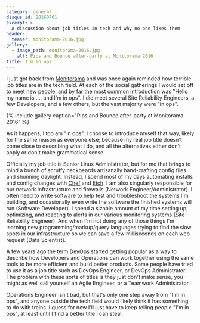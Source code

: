 ```yaml
---
category: general
disqus_id: 20160701
excerpt: >
  A discussion about job titles in tech and why no one likes them
header:
  teaser: monitorama-2016.jpg
gallery:
  - image_path: monitorama-2016.jpg
    alt: Pips and Bounce after-party at Monitorama 2016 
title: I'm in ops
---
```

I just got back from [Monitorama](http://www.monitorama.com) and was once again
reminded how terrible job titles are in the tech field.  At each of the social
gatherings I would set off to meet new people, and by far the most common
introduction was "Hello my name is ..., and I'm in ops".  I did meet several Site
Reliability Engineers, a few Developers, and a few others, but the vast majority
were "in ops".

{% include gallery caption="Pips and Bounce after-party at Monitorama 2016" %}

As it happens, I too am "in ops". I choose to introduce myself that way, likely
for the same reason as everyone else; because my real job title doesn't come close
to describing what I do, and all the alternatives either don't apply or don't
make grammatical sense.

Officially my job title is Senior Linux Administrator, but for me that brings to mind a
bunch of scruffy neckbeards artisanally hand-crafting config files and shunning daylight.
Instead, I spend most of my days automating installs and config changes with [Chef](http://chef.io)
and [Etch](http://github.com/etch/etch). I am also singularly responsible for our
network infrastructure and firewalls (Network Engineer/Administrator).  I often
need to write software to help test and troubleshoot the systems I'm building, and
occasionally even write the software the finished systems will run (Software Developer).
I spend a sizable amount of my time setting up, optimizing, and reacting to alerts
in our various monitoring systems (Site Reliability Engineer).  And when I'm not
doing any of those things I'm learning new programming/markup/query languages trying
to find the slow spots in our infrastructure so we can save a few milliseconds on
each web request (Data Scientist).

A few years ago the term [DevOps](https://theagileadmin.com/what-is-devops/)
started getting popular as a way to describe how Developers and Operations can
work together using the same tools to be more efficient and build better products.
Some people have tried to use it as a job title such as DevOps Engineer, or DevOps
Administrator.  The problem with these sorts of titles is they just don't make sense,
you might as well call yourself an Agile Engineer, or a Teamwork Administrator.

Operations Engineer isn't bad, but that's only one step away from "I'm in ops",
and anyone outside the tech field would likely think it has something to do with
trains.  I guess for now I'll just have to keep telling people "I'm in ops", at least
until I find a better title I can steal.
